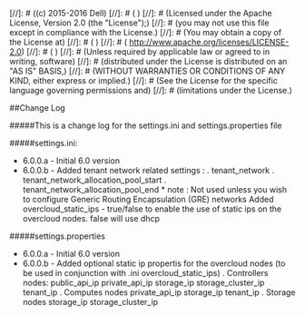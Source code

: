 
[//]: # ((c) 2015-2016 Dell)
[//]: # ( )
[//]: # (Licensed under the Apache License, Version 2.0 (the "License");)
[//]: # (you may not use this file except in compliance with the License.)
[//]: # (You may obtain a copy of the License at)
[//]: # ( )
[//]: # (    http://www.apache.org/licenses/LICENSE-2.0)
[//]: # ( )
[//]: # (Unless required by applicable law or agreed to in writing, software)
[//]: # (distributed under the License is distributed on an "AS IS" BASIS,)
[//]: # (WITHOUT WARRANTIES OR CONDITIONS OF ANY KIND, either express or implied.)
[//]: # (See the License for the specific language governing permissions and)
[//]: # (limitations under the License.)

##Change Log

#####This is a change log for the settings.ini and settings.properties file


#####settings.ini:
* 6.0.0.a - Initial 6.0 version
* 6.0.0.b - Added tenant network related settings :
               . tenant_network
	       . tenant_network_allocation_pool_start
	       . tenant_network_allocation_pool_end
               * note : Not used unless you wish to configure Generic Routing Encapsulation (GRE) networks
            Added overcloud_static_ips - true/false to enable the use of static ips on the overcloud nodes. false will use dhcp

#####settings.properties
* 6.0.0.a - Initial 6.0 version
* 6.0.0.b - Added optional static ip propertis for the overcloud nodes (to be used in conjunction with .ini overcloud_static_ips)
	    . Controllers nodes:
        	public_api_ip
	        private_api_ip
        	storage_ip
	        storage_cluster_ip
        	tenant_ip
	    . Computes nodes
		private_api_ip
		storage_ip
		tenant_ip
	    . Storage nodes
        	storage_ip
	        storage_cluster_ip


